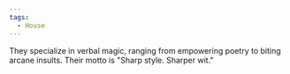 ```yaml
---
tags:
  - House
---
```

They specialize in verbal magic, ranging from empowering poetry to biting arcane insults. 
Their motto is "Sharp style. Sharper wit."